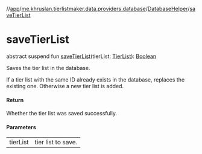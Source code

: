 //[app](../../../index.md)/[me.khruslan.tierlistmaker.data.providers.database](../index.md)/[DatabaseHelper](index.md)/[saveTierList](save-tier-list.md)

# saveTierList

abstract suspend fun [saveTierList](save-tier-list.md)(tierList: [TierList](../../me.khruslan.tierlistmaker.data.models.tierlist/-tier-list/index.md)): [Boolean](https://kotlinlang.org/api/latest/jvm/stdlib/kotlin/-boolean/index.html)

Saves the tier list in the database.

If a tier list with the same ID already exists in the database, replaces the existing one. Otherwise a new tier list is added.

#### Return

Whether the tier list was saved successfully.

#### Parameters

| | |
|---|---|
| tierList | tier list to save. |

